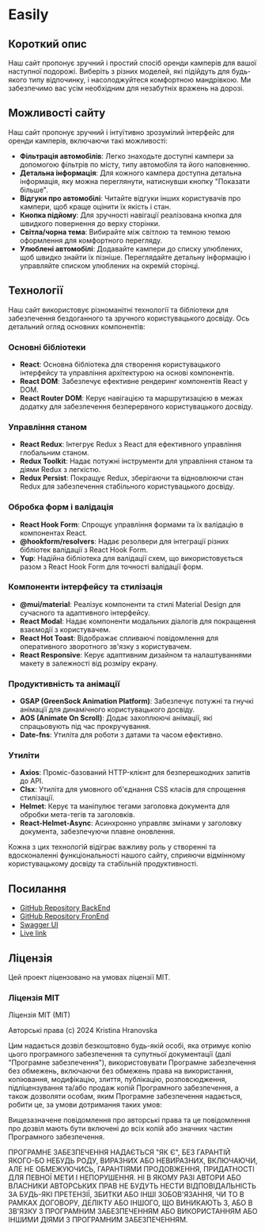 # Easily

## Короткий опис

Наш сайт пропонує зручний і простий спосіб оренди камперів для вашої наступної подорожі. Виберіть з різних моделей, які підійдуть для будь-якого типу відпочинку, і насолоджуйтеся комфортною мандрівкою. Ми забезпечимо вас усім необхідним для незабутніх вражень на дорозі.

## Можливості сайту

Наш сайт пропонує зручний і інтуїтивно зрозумілий інтерфейс для оренди камперів, включаючи такі можливості:

- **Фільтрація автомобілів**: Легко знаходьте доступні кампери за допомогою фільтрів по місту, типу автомобіля та його наповненню.
- **Детальна інформація**: Для кожного кампера доступна детальна інформація, яку можна переглянути, натиснувши кнопку "Показати більше".
- **Відгуки про автомобілі**: Читайте відгуки інших користувачів про кампери, щоб краще оцінити їх якість і стан.
- **Кнопка підйому**: Для зручності навігації реалізована кнопка для швидкого повернення до верху сторінки.
- **Світла/чорна тема**: Вибирайте між світлою та темною темою оформлення для комфортного перегляду.
- **Улюблені автомобілі**: Додавайте кампери до списку улюблених, щоб швидко знайти їх пізніше. Переглядайте детальну інформацію і управляйте списком улюблених на окремій сторінці.

## Технології

Наш сайт використовує різноманітні технології та бібліотеки для забезпечення бездоганного та зручного користувацького досвіду. Ось детальний огляд основних компонентів:

### Основні бібліотеки

- **React**: Основна бібліотека для створення користувацького інтерфейсу та управління архітектурою на основі компонентів.
- **React DOM**: Забезпечує ефективне рендеринг компонентів React у DOM.
- **React Router DOM**: Керує навігацією та маршрутизацією в межах додатку для забезпечення безперервного користувацького досвіду.

### Управління станом

- **React Redux**: Інтегрує Redux з React для ефективного управління глобальним станом.
- **Redux Toolkit**: Надає потужні інструменти для управління станом та діями Redux з легкістю.
- **Redux Persist**: Покращує Redux, зберігаючи та відновлюючи стан Redux для забезпечення стабільного користувацького досвіду.

### Обробка форм і валідація

- **React Hook Form**: Спрощує управління формами та їх валідацію в компонентах React.
- **@hookform/resolvers**: Надає резолвери для інтеграції різних бібліотек валідації з React Hook Form.
- **Yup**: Надійна бібліотека для валідації схем, що використовується разом з React Hook Form для точності валідації форм.

### Компоненти інтерфейсу та стилізація

- **@mui/material**: Реалізує компоненти та стилі Material Design для сучасного та адаптивного інтерфейсу.
- **React Modal**: Надає компоненти модальних діалогів для покращення взаємодії з користувачем.
- **React Hot Toast**: Відображає спливаючі повідомлення для оперативного зворотного зв'язку з користувачем.
- **React Responsive**: Керує адаптивним дизайном та налаштуваннями макету в залежності від розміру екрану.

### Продуктивність та анімації

- **GSAP (GreenSock Animation Platform)**: Забезпечує потужні та гнучкі анімації для динамічного користувацького досвіду.
- **AOS (Animate On Scroll)**: Додає захоплюючі анімації, які спрацьовують під час прокручування.
- **Date-fns**: Утиліта для роботи з датами та часом ефективно.

### Утиліти

- **Axios**: Проміс-базований HTTP-клієнт для безперешкодних запитів до API.
- **Clsx**: Утиліта для умовного об'єднання CSS класів для спрощення стилізації.
- **Helmet**: Керує та маніпулює тегами заголовка документа для обробки мета-тегів та заголовків.
- **React-Helmet-Async**: Асинхронно управляє змінами у заголовку документа, забезпечуючи плавне оновлення.

Кожна з цих технологій відіграє важливу роль у створенні та вдосконаленні функціональності нашого сайту, сприяючи відмінному користувацькому досвіду та стабільній продуктивності.

## Посилання

- [GitHub Repository BackEnd](https://github.com/KristinaHranovska/rent-camper-api)
- [GitHub Repository FronEnd](https://github.com/KristinaHranovska/rent-camper)
- [Swagger UI](https://rent-camper-api.onrender.com/api-docs)
- [Live link](https://rent-camper.vercel.app/)

## Ліцензія

Цей проект ліцензовано на умовах ліцензії MIT.

### Ліцензія MIT

Ліцензія MIT (MIT)

Авторські права (c) 2024 Kristina Hranovska

Цим надається дозвіл безкоштовно будь-якій особі, яка отримує копію
цього програмного забезпечення та супутньої документації (далі "Програмне забезпечення"), використовувати
Програмне забезпечення без обмежень, включаючи без обмежень права
на використання, копіювання, модифікацію, злиття, публікацію, розповсюдження, підліцензування та/або продаж
копій Програмного забезпечення, а також дозволяти особам, яким Програмне забезпечення
надається, робити це, за умови дотримання таких умов:

Вищезазначене повідомлення про авторські права та це повідомлення про дозвіл мають бути включені до всіх
копій або значних частин Програмного забезпечення.

ПРОГРАМНЕ ЗАБЕЗПЕЧЕННЯ НАДАЄТЬСЯ "ЯК Є", БЕЗ ГАРАНТІЙ ЯКОГО-БО НЕБУДЬ РОДУ, ВИРАЗНИХ АБО
НЕВИРАЗНИХ, ВКЛЮЧАЮЧИ, АЛЕ НЕ ОБМЕЖУЮЧИСЬ, ГАРАНТІЯМИ ПРОДОВЖЕННЯ,
ПРИДАТНОСТІ ДЛЯ ПЕВНОЇ МЕТИ І НЕПОРУШЕННЯ. НІ В ЯКОМУ РАЗІ АВТОРИ АБО ВЛАСНИКИ АВТОРСЬКИХ ПРАВ НЕ БУДУТЬ НЕСТИ ВІДПОВІДАЛЬНІСТЬ ЗА БУДЬ-ЯКІ ПРЕТЕНЗІЇ, ЗБИТКИ АБО ІНШІ
ЗОБОВ'ЯЗАННЯ, ЧИ ТО В РАМКАХ ДОГОВОРУ, ДЕЛІКТУ АБО ІНШОГО, ЩО ВИНИКАЮТЬ З,
АБО В ЗВ'ЯЗКУ З ПРОГРАМНИМ ЗАБЕЗПЕЧЕННЯМ АБО ВИКОРИСТАННЯМ АБО ІНШИМИ ДІЯМИ З ПРОГРАМНИМ ЗАБЕЗПЕЧЕННЯМ.
